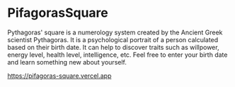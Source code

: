 # PifagorasSquare
Pythagoras' square is a numerology system created by the Ancient Greek scientist Pythagoras. 
It is a psychological portrait of a person calculated based on their birth date. 
It can help to discover traits such as willpower, energy level, health level, intelligence, etc.
Feel free to enter your birth date and learn something new about yourself.

https://pifagoras-square.vercel.app
